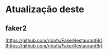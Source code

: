 # Atualização deste

## faker2

[https://github.com/ribafs/FakerRestaurantBr](https://github.com/ribafs/FakerRestaurantBr)
